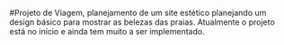 #Projeto de Viagem, planejamento de um site estético planejando um design básico para mostrar as belezas das praias. Atualmente o projeto está no início e ainda tem muito a ser implementado.